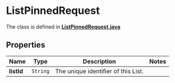 

# ListPinnedRequest

The class is defined in **[ListPinnedRequest.java](../../src/main/java/example/micronaut/model/ListPinnedRequest.java)**

## Properties

Name | Type | Description | Notes
------------ | ------------- | ------------- | -------------
**listId** | `String` | The unique identifier of this List. | 



